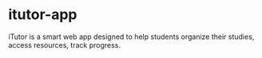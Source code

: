 # itutor-app
iTutor is a smart web app designed to help students organize their studies, access resources, track progress.
